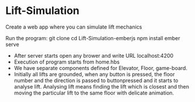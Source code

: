 # Lift-Simulation

Create a web app where you can simulate lift mechanics

Run the program:
git clone
cd Lift-Simulation-emberjs
npm install
ember serve

- After server starts open any brower and  write URL localhost:4200
- Execution of program starts from home.hbs
- We have separate components defined for Elevator, Floor, game-board.
- Initially all lifts are grounded, when any button is pressed, the floor number and the direction is passed to buttonpressed and it starts to analyse lift. Analysing lift means finding the lift which is closest and then moving the particular lift to the same floor with delicate animation.
